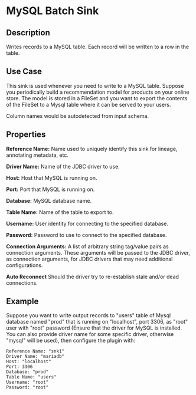# MySQL Batch Sink


Description
-----------
Writes records to a MySQL table. Each record will be written to a row in the table.


Use Case
--------
This sink is used whenever you need to write to a MySQL table.
Suppose you periodically build a recommendation model for products on your online store.
The model is stored in a FileSet and you want to export the contents
of the FileSet to a Mysql table where it can be served to your users.

Column names would be autodetected from input schema.

Properties
----------
**Reference Name:** Name used to uniquely identify this sink for lineage, annotating metadata, etc.

**Driver Name:** Name of the JDBC driver to use.

**Host:** Host that MySQL is running on.

**Port:** Port that MySQL is running on.

**Database:** MySQL database name.

**Table Name:** Name of the table to export to.

**Username:** User identity for connecting to the specified database.

**Password:** Password to use to connect to the specified database.

**Connection Arguments:** A list of arbitrary string tag/value pairs as connection arguments. These arguments
will be passed to the JDBC driver, as connection arguments, for JDBC drivers that may need additional configurations.

**Auto Reconnect** Should the driver try to re-establish stale and/or dead connections.

Example
-------
Suppose you want to write output records to "users" table of Mysql database named "prod" that is running on "localhost", 
port 3306, as "root" user with "root" password (Ensure that the driver for MySQL is installed. You can also provide 
driver name for some specific driver, otherwise "mysql" will be used), then configure the plugin with: 

```
Reference Name: "snk1"
Driver Name: "mariadb"
Host: "localhost"
Port: 3306
Database: "prod"
Table Name: "users"
Username: "root"
Password: "root"
```
